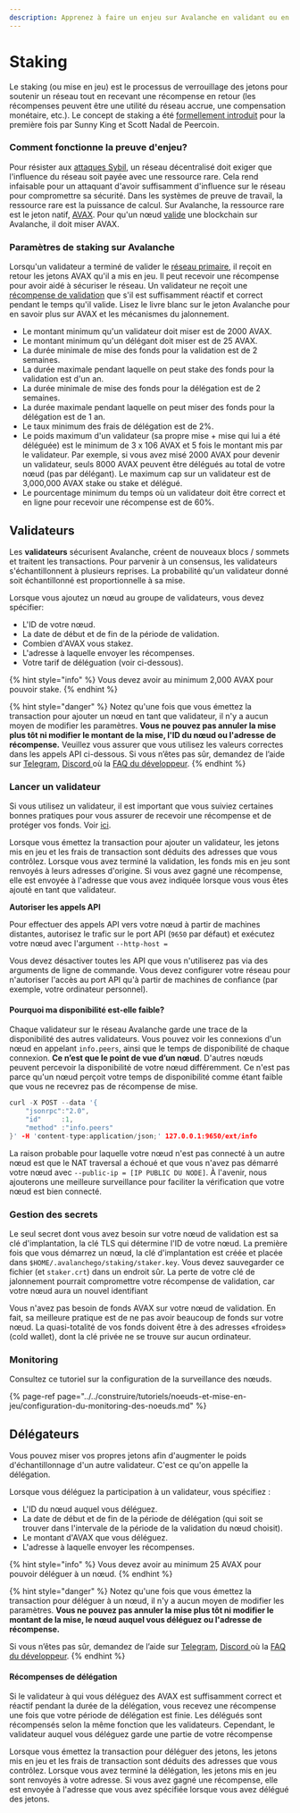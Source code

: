 ```yaml
---
description: Apprenez à faire un enjeu sur Avalanche en validant ou en déléguant
---
```


# Staking

Le staking \(ou mise en jeu\) est le processus de verrouillage des jetons pour soutenir un réseau tout en recevant une récompense en retour \(les récompenses peuvent être une utilité du réseau accrue, une compensation monétaire, etc.\). Le concept de staking a été [formellement introduit](https://web.archive.org/web/20160306084128/https://peercoin.net/assets/paper/peercoin-paper.pdf) pour la première fois par Sunny King et Scott Nadal de Peercoin.

### Comment fonctionne la preuve d'enjeu?

Pour résister aux [attaques Sybil](https://support.avalabs.org/en/articles/4064853-what-is-a-sybil-attack), un réseau décentralisé doit exiger que l'influence du réseau soit payée avec une ressource rare. Cela rend infaisable pour un attaquant d'avoir suffisamment d'influence sur le réseau pour compromettre sa sécurité. Dans les systèmes de preuve de travail, la ressource rare est la puissance de calcul. Sur Avalanche, la ressource rare est le jeton natif, [AVAX](../../#avalanche-avax-jeton). Pour qu'un nœud [valide](http://support.avalabs.org/en/articles/4064704-what-is-a-blockchain-validator) une blockchain sur Avalanche, il doit miser AVAX.

### Paramètres de staking sur Avalanche

Lorsqu'un validateur a terminé de valider le [réseau primaire](http://support.avalabs.org/en/articles/4135650-what-is-the-primary-network), il reçoit en retour les jetons AVAX qu'il a mis en jeu. Il peut recevoir une récompense pour avoir aidé à sécuriser le réseau. Un validateur ne reçoit une [récompense de validation](http://support.avalabs.org/en/articles/4587396-what-are-validator-staking-rewards) que s'il est suffisamment réactif et correct pendant le temps qu'il valide. Lisez le livre blanc sur le jeton Avalanche pour en savoir plus sur AVAX et les mécanismes du jalonnement.

* Le montant minimum qu'un validateur doit miser est de 2000 AVAX.
* Le montant minimum qu'un délégant doit miser est de 25 AVAX.
* La durée minimale de mise des fonds pour la validation est de 2 semaines.
* La durée maximale pendant laquelle on peut stake des fonds pour la validation est d'un an.
* La durée minimale de mise des fonds pour la délégation est de 2 semaines.
* La durée maximale pendant laquelle on peut miser des fonds pour la délégation est de 1 an.
* Le taux minimum des frais de délégation est de 2%.
* Le poids maximum d'un validateur \(sa propre mise + mise qui lui a été déléguée\) est le minimum de 3 x 106 AVAX et 5 fois le montant mis par le validateur. Par exemple, si vous avez misé 2000 AVAX pour devenir un validateur, seuls 8000 AVAX peuvent être délégués au total de votre nœud \(pas par délégant\). Le maximum cap sur un validateur est de 3,000,000 AVAX stake ou stake et délégué.
* Le pourcentage minimum du temps où un validateur doit être correct et en ligne pour recevoir une récompense est de 60%.

## Validateurs

Les **validateurs** sécurisent Avalanche, créent de nouveaux blocs / sommets et traitent les transactions. Pour parvenir à un consensus, les validateurs s'échantillonnent à plusieurs reprises. La probabilité qu'un validateur donné soit échantillonné est proportionnelle à sa mise.

Lorsque vous ajoutez un nœud au groupe de validateurs, vous devez spécifier:

* L'ID de votre nœud.
* La date de début et de fin de la période de validation.
* Combien d'AVAX vous stakez.
* L'adresse à laquelle envoyer les récompenses.
* Votre tarif de déléguation \(voir ci-dessous\).

{% hint style="info" %}
Vous devez avoir au minimum 2,000 AVAX pour pouvoir stake.
{% endhint %}

{% hint style="danger" %}
Notez qu'une fois que vous émettez la transaction pour ajouter un nœud en tant que validateur, il n'y a aucun moyen de modifier les paramètres. **Vous ne pouvez pas annuler la mise plus tôt ni modifier le montant de la mise, l'ID du nœud ou l'adresse de récompense.** Veuillez vous assurer que vous utilisez les valeurs correctes dans les appels API ci-dessous. Si vous n’êtes pas sûr, demandez de l’aide sur [Telegram](https://t.me/Avalanche_fr), [Discord ](https://chat.avax.network/)où la [FAQ du développeur](http://support.avalabs.org/en/collections/2618154-developer-faq).
{% endhint %}

### Lancer un validateur

Si vous utilisez un validateur, il est important que vous suiviez certaines bonnes pratiques pour vous assurer de recevoir une récompense et de protéger vos fonds. Voir [ici](http://support.avalabs.org/en/articles/4594192-networking-setup).

Lorsque vous émettez la transaction pour ajouter un validateur, les jetons mis en jeu et les frais de transaction sont déduits des adresses que vous contrôlez. Lorsque vous avez terminé la validation, les fonds mis en jeu sont renvoyés à leurs adresses d'origine. Si vous avez gagné une récompense, elle est envoyée à l'adresse que vous avez indiquée lorsque vous vous êtes ajouté en tant que validateur.

**Autoriser les appels API**

Pour effectuer des appels API vers votre nœud à partir de machines distantes, autorisez le trafic sur le port API \(`9650` par défaut\) et exécutez votre nœud avec l'argument `--http-host =`

Vous devez désactiver toutes les API que vous n'utiliserez pas via des arguments de ligne de commande. Vous devez configurer votre réseau pour n'autoriser l'accès au port API qu'à partir de machines de confiance \(par exemple, votre ordinateur personnel\).

#### Pourquoi ma disponibilité est-elle faible?

Chaque validateur sur le réseau Avalanche garde une trace de la disponibilité des autres validateurs. Vous pouvez voir les connexions d'un nœud en appelant `info.peers`, ainsi que le temps de disponibilité de chaque connexion. **Ce n’est que le point de vue d’un nœud**. D'autres nœuds peuvent percevoir la disponibilité de votre nœud différemment. Ce n'est pas parce qu'un nœud perçoit votre temps de disponibilité comme étant faible que vous ne recevrez pas de récompense de mise.

```cpp
curl -X POST --data '{
    "jsonrpc":"2.0",
    "id"     :1,
    "method" :"info.peers"
}' -H 'content-type:application/json;' 127.0.0.1:9650/ext/info
```

La raison probable pour laquelle votre nœud n'est pas connecté à un autre nœud est que le NAT traversal a échoué et que vous n'avez pas démarré votre nœud avec `--public-ip = [IP PUBLIC DU NODE]`. À l'avenir, nous ajouterons une meilleure surveillance pour faciliter la vérification que votre nœud est bien connecté.

### Gestion des secrets

Le seul secret dont vous avez besoin sur votre nœud de validation est sa clé d'implantation, la clé TLS qui détermine l'ID de votre nœud. La première fois que vous démarrez un nœud, la clé d'implantation est créée et placée dans `$HOME/.avalanchego/staking/staker.key`. Vous devez sauvegarder ce fichier \(et `staker.crt`\) dans un endroit sûr. La perte de votre clé de jalonnement pourrait compromettre votre récompense de validation, car votre nœud aura un nouvel identifiant

Vous n'avez pas besoin de fonds AVAX sur votre nœud de validation. En fait, sa meilleure pratique est de ne pas avoir beaucoup de fonds sur votre nœud. La quasi-totalité de vos fonds doivent être à des adresses «froides» \(cold wallet\), dont la clé privée ne se trouve sur aucun ordinateur.

### Monitoring

Consultez ce tutoriel sur la configuration de la surveillance des nœuds.

{% page-ref page="../../construire/tutoriels/noeuds-et-mise-en-jeu/configuration-du-monitoring-des-noeuds.md" %}

## Délégateurs

Vous pouvez miser vos propres jetons afin d'augmenter le poids d'échantillonnage d'un autre validateur. C'est ce qu'on appelle la délégation.

Lorsque vous déléguez la participation à un validateur, vous spécifiez :

* L'ID du nœud auquel vous déléguez.
* La date de début et de fin de la période de délégation \(qui soit se trouver dans l'intervale de la période de la validation du nœud choisit\).
* Le montant d'AVAX que vous déléguez.
* L'adresse à laquelle envoyer les récompenses.

{% hint style="info" %}
Vous devez avoir au minimum 25 AVAX pour pouvoir déléguer à un nœud.
{% endhint %}

{% hint style="danger" %}
Notez qu'une fois que vous émettez la transaction pour déléguer à un nœud, il n'y a aucun moyen de modifier les paramètres. **Vous ne pouvez pas annuler la mise plus tôt ni modifier le montant de la mise, le nœud auquel vous déléguez ou l'adresse de récompense.**

Si vous n’êtes pas sûr, demandez de l’aide sur [Telegram](https://t.me/Avalanche_fr), [Discord ](https://chat.avax.network/)où la [FAQ du développeur](http://support.avalabs.org/en/collections/2618154-developer-faq).
{% endhint %}

#### Récompenses de délégation

Si le validateur à qui vous déléguez des AVAX est suffisamment correct et réactif pendant la durée de la délégation, vous recevez une récompense une fois que votre période de délégation est finie. Les délégués sont récompensés selon la même fonction que les validateurs. Cependant, le validateur auquel vous déléguez garde une partie de votre récompense

Lorsque vous émettez la transaction pour déléguer des jetons, les jetons mis en jeu et les frais de transaction sont déduits des adresses que vous contrôlez. Lorsque vous avez terminé la délégation, les jetons mis en jeu sont renvoyés à votre adresse. Si vous avez gagné une récompense, elle est envoyée à l'adresse que vous avez spécifiée lorsque vous avez délégué des jetons.

